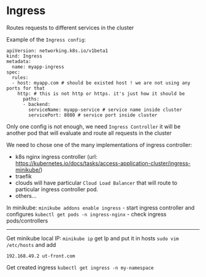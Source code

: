 # Ingress

Routes requests to different services in the cluster

Example of the `Ingress config`:

```
apiVersion: networking.k8s.io/v1beta1
kind: Ingress
metadata:
  name: myapp-ingress
spec:
  rules:
  - host: myapp.com # should be existed host ! we are not using any ports for that
    http: # this is not http or https. it's just how it should be
      paths:
      - backend:
        serviceName: myapp-service # service name inside cluster
        servicePort: 8080 # service port inside cluster
```

Only one config is not enough, we need `Ingress Controller` it will be another pod that will evaluate and route all requests in the cluster

We need to chose one of the many implementations of ingress controller:

- k8s nginx ingress controller (url: https://kubernetes.io/docs/tasks/access-application-cluster/ingress-minikube/)
- traefik
- clouds will have particular `Cloud Load Balancer` that will route to particular ingress controller pod.
- others...

In minikube:
`minikube addons enable ingress` - start ingress controller and configures
`kubectl get pods -n ingress-nginx` - check ingress pods/controllers

---

Get minikube local IP:
`minikube ip`
get Ip and put it in hosts
`sudo vim /etc/hosts` and add

```
192.168.49.2 ut-front.com
```

Get created ingress
`kubectl get ingress -n my-namespace`
